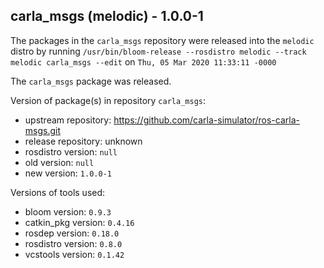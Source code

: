 ## carla_msgs (melodic) - 1.0.0-1

The packages in the `carla_msgs` repository were released into the `melodic` distro by running `/usr/bin/bloom-release --rosdistro melodic --track melodic carla_msgs --edit` on `Thu, 05 Mar 2020 11:33:11 -0000`

The `carla_msgs` package was released.

Version of package(s) in repository `carla_msgs`:

- upstream repository: https://github.com/carla-simulator/ros-carla-msgs.git
- release repository: unknown
- rosdistro version: `null`
- old version: `null`
- new version: `1.0.0-1`

Versions of tools used:

- bloom version: `0.9.3`
- catkin_pkg version: `0.4.16`
- rosdep version: `0.18.0`
- rosdistro version: `0.8.0`
- vcstools version: `0.1.42`


